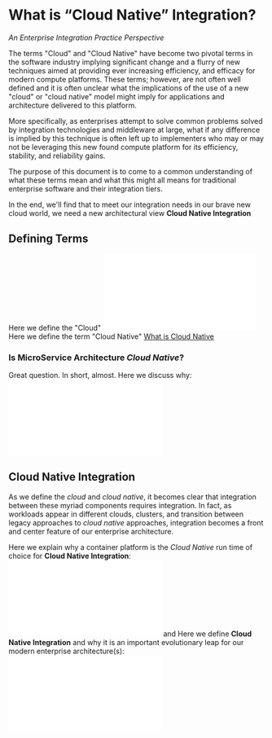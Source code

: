 # What is “Cloud Native” Integration? 
*An Enterprise Integration Practice Perspective* 

The terms "Cloud" and "Cloud Native" have become two pivotal terms in the software industry implying significant change and a flurry of new techniques aimed at providing ever increasing efficiency, and efficacy 
for modern compute platforms. These terms; however, are not often well defined and it is often unclear what the implications of the use of a new "cloud" or "cloud native" model might imply for applications and architecture delivered to this platform. 

More specifically, as enterprises attempt to solve common problems solved by integration technologies and middleware at large, what if any difference is implied by this technique is often left up to implementers who may or may not be leveraging this new found compute platform for its efficiency, stability, and reliability gains. 

The purpose of this document is to come to a common understanding of what these terms mean and what this might all means for traditional enterprise software and their integration tiers. 

In the end, we'll find that to meet our integration needs in our brave new cloud world, we need a new architectural view **Cloud Native Integration** 

## Defining Terms
Here we define the "Cloud" ![What is the Cloud](definition-cloud.md)
Here we define the term "Cloud Native" [What is Cloud Native](definition-cloudnative.md)

### Is MicroService Architecture *Cloud Native*?
Great question. In short, almost. Here we discuss why: ![Is MSA Cloud Native](msa-cloudnative.md)

## **Cloud Native Integration**  
As we define the *cloud* and *cloud native*, it becomes clear that integration between these myriad components requires integration. In fact, as workloads appear in different clouds, clusters, and transition between legacy approaches to *cloud native* approaches, integration becomes a front and center feature of our enterprise architecture. 

Here we explain why a container platform is the *Cloud Native* run time of choice for **Cloud Native Integration**: ![EI and the Container Platform](cloud-native-container-platform.md)
and 
Here we define **Cloud Native Integration** and why it is an important evolutionary leap for our modern enterprise architecture(s): ![What is Cloud Native Integration](what-is-cloud-native-integration.md) 

  